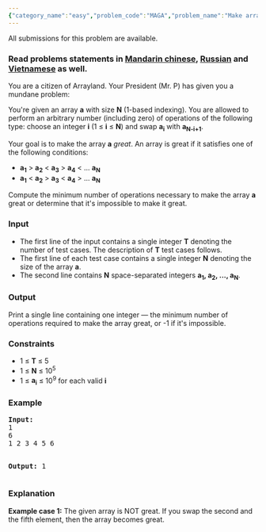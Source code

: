 ```yaml
---
{"category_name":"easy","problem_code":"MAGA","problem_name":"Make array great again","languages_supported":{"0":"C","1":"CPP14","2":"JAVA","3":"PYTH","4":"PYTH 3.5","5":"PYPY","6":"CS2","7":"PAS fpc","8":"PAS gpc","9":"RUBY","10":"PHP","11":"GO","12":"NODEJS","13":"HASK","14":"rust","15":"SCALA","16":"swift","17":"D","18":"PERL","19":"FORT","20":"WSPC","21":"ADA","22":"CAML","23":"ICK","24":"BF","25":"ASM","26":"CLPS","27":"PRLG","28":"ICON","29":"SCM qobi","30":"PIKE","31":"ST","32":"NICE","33":"LUA","34":"BASH","35":"NEM","36":"LISP sbcl","37":"LISP clisp","38":"SCM guile","39":"JS","40":"ERL","41":"TCL","42":"kotlin","43":"PERL6","44":"TEXT","45":"SCM chicken","46":"CLOJ","47":"COB","48":"FS"},"max_timelimit":1,"source_sizelimit":50000,"problem_author":"sidhant007","problem_tester":"kingofnumbers","date_added":"15-01-2018","tags":{"0":"cook90","1":"dynamic","2":"medium","3":"sidhant007"},"time":{"view_start_date":1516559400,"submit_start_date":1516559400,"visible_start_date":1516559400,"end_date":1735669800},"is_direct_submittable":false,"layout":"problem"}
---
```

<span class="solution-visible-txt">All submissions for this problem are available.</span><h3>Read problems statements in <a target="_blank" 
href="http://www.codechef.com/download/translated/COOK90/mandarin/MAGA.pdf">Mandarin chinese</a>, <a target="_blank" 
href="http://www.codechef.com/download/translated/COOK90/russian/MAGA.pdf">Russian</a> and <a target="_blank" 
href="http://www.codechef.com/download/translated/COOK90/vietnamese/MAGA.pdf">Vietnamese</a> as well.</h3>

<p>
You are a citizen of Arrayland. Your President (Mr. P) has given you a mundane problem:
</p>

<p>
You're given an array <b>a</b> with size <b>N</b> (1-based indexing). You are allowed to perform an arbitrary number (including zero) of operations of the following type: choose an integer <b>i</b> (1 ≤ <b>i</b> ≤ <b>N</b>) and swap <b>a<sub>i</sub></b> with <b>a<sub>N-i+1</sub></b>.
</p>

<p>
Your goal is to make the array <b>a</b> <i>great</i>. An array is great if it satisfies one of the following conditions:
<ul>
<li><b>a<sub>1</sub></b> > <b>a<sub>2</sub></b> < <b>a<sub>3</sub></b> > <b>a<sub>4</sub></b> < ... <b>a<sub>N</sub></b></li>
<li><b>a<sub>1</sub></b> < <b>a<sub>2</sub></b> > <b>a<sub>3</sub></b> < <b>a<sub>4</sub></b> > ... <b>a<sub>N</sub></b></li>
</ul>
</p>

<p>Compute the minimum number of operations necessary to make the array <b>a</b> great or determine that it's impossible to make it great.</p>

<h3>Input</h3>
<ul>
<li>The first line of the input contains a single integer <b>T</b> denoting the number of test cases. The description of <b>T</b> test cases follows.</li>
<li>The first line of each test case contains a single integer <b>N</b> denoting the size of the array <b>a</b>.</li>
<li>The second line contains <b>N</b> space-separated integers <b>a<sub>1</sub>, a<sub>2</sub>, ..., a<sub>N</sub></b>.</li>
</ul>

<h3>Output</h3>
<p>Print a single line containing one integer — the minimum number of operations required to make the array great, or -1 if it's impossible.</p>

<h3>Constraints</h3>
<ul>
<li>1 ≤ <b>T</b> ≤ 5</li>
<li>1 ≤ <b>N</b> ≤ 10<sup>5</sup></li>
<li>1 ≤ <b>a<sub>i</sub></b> ≤ 10<sup>9</sup> for each valid <b>i</b></li>
</ul>

<h3>Example</h3>
<pre><b>Input:</b>
1
6
1 2 3 4 5 6

<b>Output:</b>
1
</pre>

<h3>Explanation</h3>
<p><b>Example case 1:</b> The given array is NOT great. If you swap the second and the fifth element, then the array becomes great.</p>
